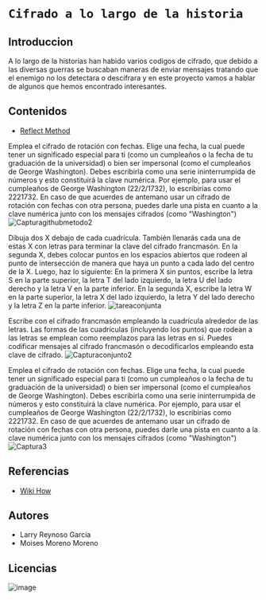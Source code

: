# `Cifrado a lo largo de la historia`

## Introduccion
A lo largo de la historias han habido varios codigos de cifrado, que debido a las diversas guerras se buscaban maneras de enviar mensajes tratando que el enemigo no los detectara o descifrara y en este proyecto vamos a hablar de algunos que hemos encontrado interesantes. 
## Contenidos 

- [Reflect Method](ReflectMethod/reflectmethod.md)



Emplea el cifrado de rotación con fechas. Elige una fecha, la cual puede tener un significado especial para ti (como un cumpleaños o la fecha de tu graduación de la universidad) o bien ser impersonal (como el cumpleaños de George Washington). Debes escribirla como una serie ininterrumpida de números y esto constituirá la clave numérica.
Por ejemplo, para usar el cumpleaños de George Washington (22/2/1732), lo escribirías como 2221732.
En caso de que acuerdes de antemano usar un cifrado de rotación con fechas con otra persona, puedes darle una pista en cuanto a la clave numérica junto con los mensajes cifrados (como "Washington")
![Capturagithubmetodo2](https://user-images.githubusercontent.com/114906901/197468526-118c939b-c7e0-4c51-abdc-1525fe7631f3.PNG)



Dibuja dos X debajo de cada cuadrícula. También llenarás cada una de estas X con letras para terminar la clave del cifrado francmasón. En la segunda X, debes colocar puntos en los espacios abiertos que rodeen al punto de intersección de manera que haya un punto a cada lado del centro de la X. Luego, haz lo siguiente:
En la primera X sin puntos, escribe la letra S en la parte superior, la letra T del lado izquierdo, la letra U del lado derecho y la letra V en la parte inferior.
En la segunda X, escribe la letra W en la parte superior, la letra X del lado izquierdo, la letra Y del lado derecho y la letra Z en la parte inferior.
![tareaconjunta](https://user-images.githubusercontent.com/114906901/197953280-7047ea43-b410-47c2-8721-81d41f83437f.PNG)

Escribe con el cifrado francmasón empleando la cuadrícula alrededor de las letras. Las formas de las cuadrículas (incluyendo los puntos) que rodean a las letras se emplean como reemplazos para las letras en sí. Puedes codificar mensajes al cifrado francmasón o decodificarlos empleando esta clave de cifrado.
![Capturaconjunto2](https://user-images.githubusercontent.com/114906901/197953680-3a78f608-fa8e-4c6a-a7b0-878af4ca2c2c.PNG)

Emplea el cifrado de rotación con fechas. Elige una fecha, la cual puede tener un significado especial para ti (como un cumpleaños o la fecha de tu graduación de la universidad) o bien ser impersonal (como el cumpleaños de George Washington). Debes escribirla como una serie ininterrumpida de números y esto constituirá la clave numérica.
Por ejemplo, para usar el cumpleaños de George Washington (22/2/1732), lo escribirías como 2221732.
En caso de que acuerdes de antemano usar un cifrado de rotación con fechas con otra persona, puedes darle una pista en cuanto a la clave numérica junto con los mensajes cifrados (como "Washington")
![Captura3](https://user-images.githubusercontent.com/114906901/197953907-e0e04049-126b-4dab-8b4b-391fc31e8cfd.PNG)


## Referencias 
- [Wiki How](https://es.wikihow.com/crear-c%C3%B3digos-y-cifrados-secretos)
 
## Autores
- Larry Reynoso García
- Moises Moreno Moreno
## Licencias
![image](https://user-images.githubusercontent.com/114906861/197951221-8557fb78-d84a-4838-be47-1ef1b4a6e9c6.PNG)
